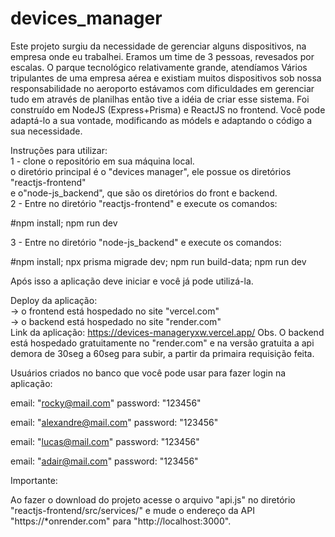 # devices_manager

Este projeto surgiu da necessidade de gerenciar alguns dispositivos,
na empresa onde eu trabalhei. Eramos um time de 3 pessoas, revesados por escalas.
O parque tecnológico relativamente grande, atendíamos
Vários tripulantes de uma empresa aérea e existiam
muitos dispositivos sob nossa responsabilidade no aeroporto
estávamos com dificuldades em gerenciar tudo em através de planilhas
então tive a idéia de criar esse sistema. Foi construído em NodeJS (Express+Prisma) e ReactJS no frontend. Você pode adaptá-lo a sua vontade, modificando as módels e adaptando o código a sua necessidade.

Instruções para utilizar:  
1 - clone o repositório em sua máquina local.  
o diretório principal é o "devices manager", ele possue os diretórios "reactjs-frontend"  
e o"node-js_backend", que são os diretórios do front e backend.  
2 - Entre no diretório "reactjs-frontend" e execute os comandos:

#npm install; npm run dev

3 - Entre no diretório "node-js_backend" e execute os comandos:

#npm install; npx prisma migrade dev; npm run build-data; npm run dev

Após isso a aplicação deve iniciar e você já pode utilizá-la.

Deploy da aplicação:  
-> o frontend está hospedado no site "vercel.com"  
-> o backend está hospedado no site "render.com"  
Link da aplicação: https://devices-manageryxw.vercel.app/
Obs. O backend está hospedado gratuitamente no "render.com" e na versão gratuita a api demora de 30seg a 60seg para
subir, a partir da primaira requisição feita.

Usuários criados no banco que você pode usar para fazer login na aplicação:

email: "rocky@mail.com"
password: "123456"

email: "alexandre@mail.com"
password: "123456"

email: "lucas@mail.com"
password: "123456"

email: "adair@mail.com"
password: "123456"

Importante:

Ao fazer o download do projeto
acesse o arquivo "api.js" no diretório "reactjs-frontend/src/services/"
e mude o endereço da API "https://\*onrender.com" para "http://localhost:3000".
